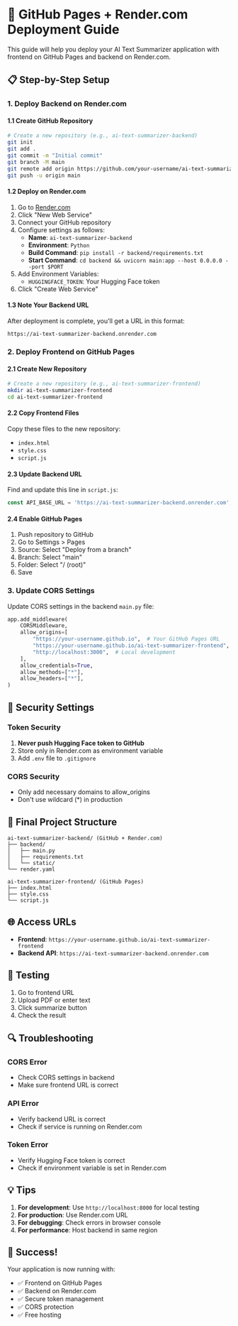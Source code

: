 # 🚀 GitHub Pages + Render.com Deployment Guide

This guide will help you deploy your AI Text Summarizer application with frontend on GitHub Pages and backend on Render.com.

## 📋 Step-by-Step Setup

### 1. Deploy Backend on Render.com

#### 1.1 Create GitHub Repository
```bash
# Create a new repository (e.g., ai-text-summarizer-backend)
git init
git add .
git commit -m "Initial commit"
git branch -M main
git remote add origin https://github.com/your-username/ai-text-summarizer-backend.git
git push -u origin main
```

#### 1.2 Deploy on Render.com
1. Go to [Render.com](https://render.com)
2. Click "New Web Service"
3. Connect your GitHub repository
4. Configure settings as follows:
   - **Name**: `ai-text-summarizer-backend`
   - **Environment**: `Python`
   - **Build Command**: `pip install -r backend/requirements.txt`
   - **Start Command**: `cd backend && uvicorn main:app --host 0.0.0.0 --port $PORT`
5. Add Environment Variables:
   - `HUGGINGFACE_TOKEN`: Your Hugging Face token
6. Click "Create Web Service"

#### 1.3 Note Your Backend URL
After deployment is complete, you'll get a URL in this format:
```
https://ai-text-summarizer-backend.onrender.com
```

### 2. Deploy Frontend on GitHub Pages

#### 2.1 Create New Repository
```bash
# Create a new repository (e.g., ai-text-summarizer-frontend)
mkdir ai-text-summarizer-frontend
cd ai-text-summarizer-frontend
```

#### 2.2 Copy Frontend Files
Copy these files to the new repository:
- `index.html`
- `style.css`
- `script.js`

#### 2.3 Update Backend URL
Find and update this line in `script.js`:
```javascript
const API_BASE_URL = 'https://ai-text-summarizer-backend.onrender.com'; // Your backend URL
```

#### 2.4 Enable GitHub Pages
1. Push repository to GitHub
2. Go to Settings > Pages
3. Source: Select "Deploy from a branch"
4. Branch: Select "main"
5. Folder: Select "/ (root)"
6. Save

### 3. Update CORS Settings

Update CORS settings in the backend `main.py` file:

```python
app.add_middleware(
    CORSMiddleware,
    allow_origins=[
        "https://your-username.github.io",  # Your GitHub Pages URL
        "https://your-username.github.io/ai-text-summarizer-frontend",  # If using specific repo
        "http://localhost:3000",  # Local development
    ],
    allow_credentials=True,
    allow_methods=["*"],
    allow_headers=["*"],
)
```

## 🔧 Security Settings

### Token Security
1. **Never push Hugging Face token to GitHub**
2. Store only in Render.com as environment variable
3. Add `.env` file to `.gitignore`

### CORS Security
- Only add necessary domains to allow_origins
- Don't use wildcard (*) in production

## 📁 Final Project Structure

```
ai-text-summarizer-backend/ (GitHub + Render.com)
├── backend/
│   ├── main.py
│   ├── requirements.txt
│   └── static/
└── render.yaml

ai-text-summarizer-frontend/ (GitHub Pages)
├── index.html
├── style.css
└── script.js
```

## 🌐 Access URLs

- **Frontend**: `https://your-username.github.io/ai-text-summarizer-frontend`
- **Backend API**: `https://ai-text-summarizer-backend.onrender.com`

## 🧪 Testing

1. Go to frontend URL
2. Upload PDF or enter text
3. Click summarize button
4. Check the result

## 🔍 Troubleshooting

### CORS Error
- Check CORS settings in backend
- Make sure frontend URL is correct

### API Error
- Verify backend URL is correct
- Check if service is running on Render.com

### Token Error
- Verify Hugging Face token is correct
- Check if environment variable is set in Render.com

## 💡 Tips

1. **For development**: Use `http://localhost:8000` for local testing
2. **For production**: Use Render.com URL
3. **For debugging**: Check errors in browser console
4. **For performance**: Host backend in same region

## 🎉 Success!

Your application is now running with:
- ✅ Frontend on GitHub Pages
- ✅ Backend on Render.com
- ✅ Secure token management
- ✅ CORS protection
- ✅ Free hosting 